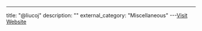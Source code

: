 ---
title: "@liucoj"
description: ""
external_category: "Miscellaneous"
---[Visit Website](https://twitter.com/liucoj)

